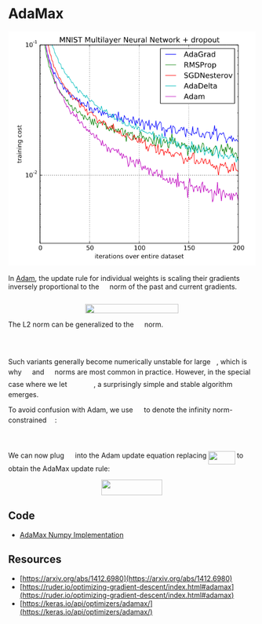 # AdaMax

![AdaMax Example](doc/adamax_example.PNG)

In [Adam](https://ml-explained.com/blog/adam-explained), the update rule for individual weights is scaling their gradients inversely proportional to the <img src="tex/336fefe2418749fabf50594e52f7b776.svg?invert_in_darkmode" align=middle width=13.40191379999999pt height=22.831056599999986pt/> norm of the past and current gradients.

<p align="center"><img src="tex/6859140733d250349cb7e3623130b8d7.svg?invert_in_darkmode" align=middle width=190.10081639999999pt height=18.312383099999998pt/></p>

The L2 norm can be generalized to the <img src="tex/ca185a0f63add2baa6fe729fd1cfef60.svg?invert_in_darkmode" align=middle width=13.625845199999988pt height=22.831056599999986pt/> norm.

<p align="center"><img src="tex/34ec2fa234397799e854fa7109da32c2.svg?invert_in_darkmode" align=middle width=192.50771594999998pt height=17.2372761pt/></p>

Such variants generally become numerically unstable for large <img src="tex/2ec6e630f199f589a2402fdf3e0289d5.svg?invert_in_darkmode" align=middle width=8.270567249999992pt height=14.15524440000002pt/>, which is why <img src="tex/839a0dc412c4f8670dd1064e0d6d412f.svg?invert_in_darkmode" align=middle width=13.40191379999999pt height=22.831056599999986pt/> and <img src="tex/336fefe2418749fabf50594e52f7b776.svg?invert_in_darkmode" align=middle width=13.40191379999999pt height=22.831056599999986pt/> norms are most common in practice. However, in the special case where we let <img src="tex/5f5bf3f4ba1dd968b4cf5449b4310370.svg?invert_in_darkmode" align=middle width=50.27957054999999pt height=14.15524440000002pt/>, a surprisingly simple and stable algorithm emerges.

To avoid confusion with Adam, we use <img src="tex/e6897b8647f3bd38144535d3f40078e2.svg?invert_in_darkmode" align=middle width=14.37606554999999pt height=14.15524440000002pt/> to denote the infinity norm-constrained <img src="tex/3e3c6ee78813607a4d976d92c19dd36e.svg?invert_in_darkmode" align=middle width=12.93385829999999pt height=14.15524440000002pt/>:

<p align="center"><img src="tex/485b078316d575b8a3edd55921040580.svg?invert_in_darkmode" align=middle width=368.2477029pt height=16.438356pt/></p>

We can now plug <img src="tex/e6897b8647f3bd38144535d3f40078e2.svg?invert_in_darkmode" align=middle width=14.37606554999999pt height=14.15524440000002pt/> into the Adam update equation replacing <img src="tex/c8a984d1a187544cc1d3132786b791b3.svg?invert_in_darkmode" align=middle width=54.21799019999999pt height=26.867530799999987pt/> to obtain the AdaMax update rule:

<p align="center"><img src="tex/c88595da993fcae459ef526daedd66d7.svg?invert_in_darkmode" align=middle width=124.20393479999998pt height=31.939908pt/></p>

## Code

- [AdaMax Numpy Implementation](code/adamax.py)

## Resources

- [https://arxiv.org/abs/1412.6980](https://arxiv.org/abs/1412.6980)
- [https://ruder.io/optimizing-gradient-descent/index.html#adamax](https://ruder.io/optimizing-gradient-descent/index.html#adamax)
- [https://keras.io/api/optimizers/adamax/](https://keras.io/api/optimizers/adamax/)
